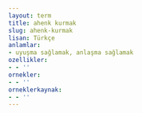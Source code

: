 ```yaml
---
layout: term
title: ahenk kurmak
slug: ahenk-kurmak
lisan: Türkçe
anlamlar:
- uyuşma sağlamak, anlaşma sağlamak
ozellikler:
- - ''
ornekler:
- - ''
orneklerkaynak:
- - ''
---
```

